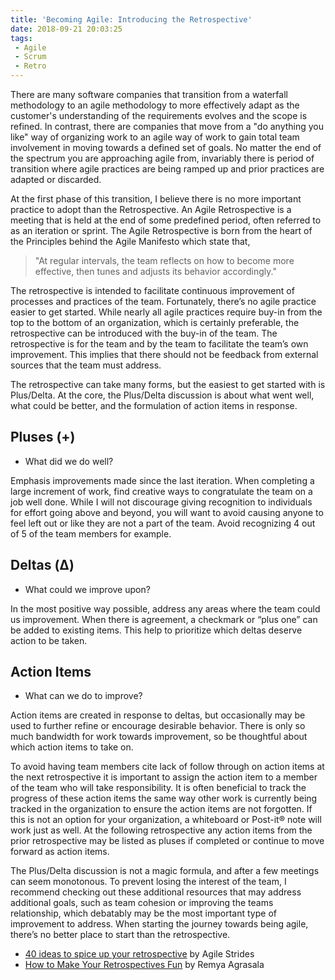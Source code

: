 ```yaml
---
title: 'Becoming Agile: Introducing the Retrospective'
date: 2018-09-21 20:03:25
tags:
 - Agile
 - Scrum
 - Retro
---
```


There are many software companies that transition from a waterfall methodology to an agile methodology to more effectively adapt as the customer's understanding of the requirements evolves and the scope is refined.  In contrast, there are companies that move from a "do anything you like" way of organizing work to an agile way of work to gain total team involvement in moving towards a defined set of goals.  No matter the end of the spectrum you are approaching agile from, invariably there is period of transition where agile practices are being ramped up and prior practices are adapted or discarded.

At the first phase of this transition, I believe there is no more important practice to adopt than the Retrospective.  An Agile Retrospective is a meeting that is held at the end of some predefined period, often referred to as an iteration or sprint.  The Agile Retrospective is born from the heart of the Principles behind the Agile Manifesto which state that,

> "At regular intervals, the team reflects on how to become more effective, then tunes and adjusts its behavior accordingly."

The retrospective is intended to facilitate continuous improvement of processes and practices of the team.  Fortunately, there’s no agile practice easier to get started.  While nearly all agile practices require buy-in from the top to the bottom of an organization, which is certainly preferable, the retrospective can be introduced with the buy-in of the team.  The retrospective is for the team and by the team to facilitate the team’s own improvement.  This implies that there should not be feedback from external sources that the team must address.

The retrospective can take many forms, but the easiest to get started with is Plus/Delta.  At the core, the Plus/Delta discussion is about what went well, what could be better, and the formulation of action items in response.  

## Pluses (+)

* What did we do well?

Emphasis improvements made since the last iteration.  When completing a large increment of work, find creative ways to congratulate the team on a job well done.  While I will not discourage giving recognition to individuals for effort going above and beyond, you will want to avoid causing anyone to feel left out or like they are not a part of the team.  Avoid recognizing 4 out of 5 of the team members for example.

## Deltas (Δ)

* What could we improve upon?

In the most positive way possible, address any areas where the team could us improvement.  When there is agreement, a checkmark or “plus one” can be added to existing items.  This help to prioritize which deltas deserve action to be taken.

## Action Items

* What can we do to improve?

Action items are created in response to deltas, but occasionally may be used to further refine or encourage desirable behavior.  There is only so much bandwidth for work towards improvement, so be thoughtful about which action items to take on.

To avoid having team members cite lack of follow through on action items at the next retrospective it is important to assign the action item to a member of the team who will take responsibility.  It is often beneficial to track the progress of these action items the same way other work is currently being tracked in the organization to ensure the action items are not forgotten. If this is not an option for your organization, a whiteboard or Post-it® note will work just as well.  At the following retrospective any action items from the prior retrospective may be listed as pluses if completed or continue to move forward as action items.

The Plus/Delta discussion is not a magic formula, and after a few meetings can seem monotonous.  To prevent losing the interest of the team, I recommend checking out these additional resources that may address additional goals, such as team cohesion or improving the teams relationship, which debatably may be the most important type of improvement to address.  When starting the journey towards being agile, there’s no better place to start than the retrospective.

* [40 ideas to spice up your retrospective](https://agilestrides.com/2017/09/25/40-ideas-to-spice-up-your-retrospective/) by Agile Strides
* [How to Make Your Retrospectives Fun](https://www.scrumalliance.org/community/articles/2015/october/how-to-make-your-retrospectives-fun) by Remya Agrasala

